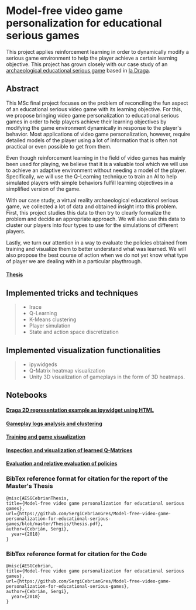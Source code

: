 # Model-free video game personalization for educational serious games

This project applies reinforcement learning in order to dynamically modify a serious game environment to help the player achieve a certain learning objective. This project has grown closely with our case study of an [archaeological educational serious game](http://www.iiia.csic.es/draga/downloads.html) based in [la Draga](http://www.iiia.csic.es/draga/).

## Abstract

This MSc final project focuses on the problem of reconciling the fun aspect of an educational serious video game with its learning objective. For this, we propose bringing video game personalization to educational serious games in order to help players achieve their learning objectives by modifying the game environment dynamically in response to the player's behavior. Most applications of video game personalization, however, require detailed models of the player using a lot of information that is often not practical or even possible to get from them.

Even though reinforcement learning in the field of video games has mainly been used for playing, we believe that it is a valuable tool which we will use to achieve an adaptive environment without needing a model of the player. Specifically, we will use the Q-Learning technique to train an AI to help simulated players with simple behaviors fulfill learning objectives in a simplified version of the game.

With our case study, a virtual reality archaeological educational serious game, we collected a lot of data and obtained insight into this problem. First, this project studies this data to then try to clearly formalize the problem and decide an appropriate approach. We will also use this data to cluster our players into four types to use for the simulations of different players.

Lastly, we turn our attention in a way to evaluate the policies obtained from training and visualize them to better understand what was learned. We will also propose the best course of action when we do not yet know what type of player we are dealing with in a particular playthrough.

#### [Thesis](https://github.com/SergiCebrianGres/Model-free-video-game-personalization-for-educational-serious-games/blob/master/Thesis/thesis.pdf)

## Implemented tricks and techniques

> - Irace
> - Q-Learning
> - K-Means clustering
> - Player simulation
> - State and action space discretization

## Implemented visualization functionalities

> - ipywidgeds
> - Q-Matrix heatmap visualization
> - Unity 3D visualization of gameplays in the form of 3D heatmaps.

## Notebooks

#### [Draga 2D representation example as ipywidget using HTML](https://github.com/SergiCebrianGres/Model-free-video-game-personalization-for-educational-serious-games/blob/master/Code/Draga.ipynb)

#### [Gameplay logs analysis and clustering](https://github.com/SergiCebrianGres/Model-free-video-game-personalization-for-educational-serious-games/blob/master/Code/Logs%20and%20data%20analysis.ipynb)

#### [Training and game visualization](https://github.com/SergiCebrianGres/Model-free-video-game-personalization-for-educational-serious-games/blob/master/Code/game_learning.ipynb)

#### [Inspection and visualization of learned Q-Matrices](https://github.com/SergiCebrianGres/Model-free-video-game-personalization-for-educational-serious-games/blob/master/Code/Q%20inspection.ipynb)

#### [Evaluation and relative evaluation of policies](https://github.com/SergiCebrianGres/Model-free-video-game-personalization-for-educational-serious-games/blob/master/Code/learning_evaluation.ipynb)

### BibTex reference format for citation for the report of the Master's Thesis

```
@misc{AESGCebrianThesis,
title={Model-free video game personalization for educational serious games},
url={https://github.com/SergiCebrianGres/Model-free-video-game-personalization-for-educational-serious-games/blob/master/Thesis/thesis.pdf},
author={Cebrián, Sergi},
  year={2018}
}
```

### BibTex reference format for citation for the Code
```
@misc{AESGCebrian,
title={Model-free video game personalization for educational serious games},
url={https://github.com/SergiCebrianGres/Model-free-video-game-personalization-for-educational-serious-games},
author={Cebrián, Sergi},
  year={2018}
}
```